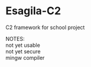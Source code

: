 # Esagila-C2
C2 framework for school project

NOTES:\
    not yet usable\
    not yet secure\
    mingw compiler
